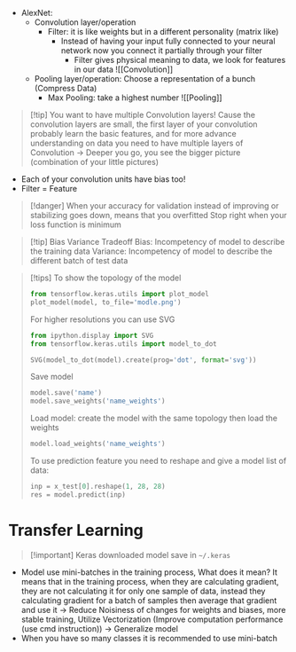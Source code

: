* AlexNet:
	* Convolution layer/operation
		* Filter: it is like weights but in a different personality (matrix like)
			* Instead of having your input fully connected to your neural network now you connect it partially through your filter
				* Filter gives physical meaning to data, we look for features in our data
				  ![[Convolution]]
	* Pooling layer/operation: Choose a representation of a bunch (Compress Data)
		* Max Pooling: take a highest number
		  ![[Pooling]]
> [!tip] You want to have multiple Convolution layers!
> Cause the convolution layers are small, the first layer of your convolution probably learn the basic features, and for more advance understanding on data you need to have multiple layers of Convolution $\rightarrow$ Deeper you go, you see the bigger picture (combination of your little pictures)
* Each of your convolution units have bias too!
* Filter = Feature
> [!danger] When your accuracy for validation instead of improving or stabilizing goes down, means that you overfitted
> Stop right when your loss function is minimum

> [!tip] Bias Variance Tradeoff
> Bias: Incompetency of model to describe the training data
> Variance: Incompetency of model to describe the different batch of test data

> [!tips]
> To show the topology of the model
> ```python
> from tensorflow.keras.utils import plot_model
> plot_model(model, to_file='modle.png')
> ```
> For higher resolutions you can use SVG
> ```python
> from ipython.display import SVG
> from tensorflow.keras.utils import model_to_dot
> 
> SVG(model_to_dot(model).create(prog='dot', format='svg'))
> ```
> Save model
> ```python
> model.save('name')
> model.save_weights('name_weights')
> ```
> Load model: create the model with the same topology then load the weights
> ```python
> model.load_weights('name_weights')
> ```
> To use prediction feature you need to reshape and give a model list of data:
> ```python
> inp = x_test[0].reshape(1, 28, 28)
> res = model.predict(inp)
> ```

# Transfer Learning
> [!important] Keras downloaded model save in `~/.keras`
* Model use mini-batches in the training process, What does it mean?
   It means that in the training process, when they are calculating gradient, they are not calculating it for only one sample of data, instead they calculating gradient for a batch of samples then average that gradient and use it $\rightarrow$ Reduce Noisiness of changes for weights and biases, more stable training, Utilize Vectorization (Improve computation performance (use cmd instruction)) $\rightarrow$ Generalize model
* When you have so many classes it is recommended to use mini-batch